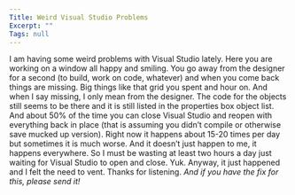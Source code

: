 ```yaml
---
Title: Weird Visual Studio Problems
Excerpt: ""
Tags: null
---
```

<div class="Section1"> I am having some weird problems with Visual Studio lately.
 Here you are working on a window all happy and smiling. You go away from the designer for a second (to build, work on code, whatever) and when you come back things are missing. Big things like that grid you spent and hour on.
 And when I say missing, I only mean from the designer. The code for the objects still seems to be there and it is still listed in the properties box object list. And about 50% of the time you can close Visual Studio and reopen with everything back in place (that is assuming you didn&#8217;t compile or otherwise save mucked up version).
 Right now it happens about 15-20 times per day but sometimes it is much worse. And it doesn&#8217;t just happen to me, it happens everywhere. So I must be wasting at least two hours a day just waiting for Visual Studio to open and close. Yuk.
 Anyway, it just happened and I felt the need to vent. Thanks for listening.
 <i>And if you have the fix for this, please send it!</i>
</div>